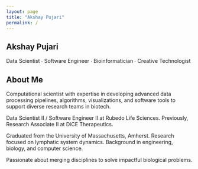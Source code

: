 ```yaml
---
layout: page
title: "Akshay Pujari"
permalink: /
---
```


<section class="relative min-h-screen flex items-center justify-center text-white pt-24">
  <div class="absolute inset-0 bg-gradient-to-br from-black via-gray-900 to-gray-800"></div>
  <div class="relative text-center px-6 z-10 animate-fadeIn">
    <h1 class="text-4xl md:text-6xl font-bold mb-4">Akshay Pujari</h1>
    <p class="text-lg md:text-xl max-w-2xl mx-auto">
      Data Scientist ∙ Software Engineer ∙ Bioinformatician ∙ Creative Technologist
    </p>
  </div>
</section>

<section class="py-16 px-8 md:px-16 bg-white">
  <h2 class="text-3xl font-semibold mb-4">About Me</h2>
  <div class="w-full md:max-w-5xl text-lg space-y-6">
    <p>
      Computational scientist with expertise in developing advanced data processing pipelines, algorithms, visualizations, and software tools to support diverse research teams in biotech.
    </p>
    <p>
      Data Scientist II / Software Engineer II at Rubedo Life Sciences. Previously, Research Associate II at DiCE Therapeutics.
    </p>
    <p>
      Graduated from the University of Massachusetts, Amherst. Research focused on lymphatic system dynamics. Background in engineering, biology, and computer science.
    </p>
    <p>
      Passionate about merging disciplines to solve impactful biological problems.
    </p>
  </div>
</section>